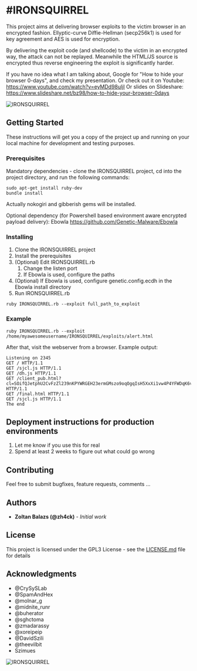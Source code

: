 # #IRONSQUIRREL

This project aims at delivering browser exploits to the victim browser in an encrypted fashion. Ellyptic-curve Diffie-Hellman (secp256k1) is used for key agreement and AES is used for encryption.

By delivering the exploit code (and shellcode) to the victim in an encrypted way, the attack can not be replayed. Meanwhile the HTML/JS source is encrypted thus reverse engineering the exploit is significantly harder.   

If you have no idea what I am talking about, Google for "How to hide your browser 0-days", and check my presentation. Or check out it on Youtube: https://www.youtube.com/watch?v=eyMDd98uljI 
Or slides on Slideshare: https://www.slideshare.net/bz98/how-to-hide-your-browser-0days 

![](https://raw.githubusercontent.com/MRGEffitas/Ironsquirrel/master/IRONSQUIRREL_arch.png "IRONSQUIRREL")


## Getting Started

These instructions will get you a copy of the project up and running on your local machine for development and testing purposes.

### Prerequisites

Mandatory dependencies - clone the IRONSQUIRREL project, cd into the project directory, and run the following commands:
```
sudo apt-get install ruby-dev
bundle install
```
Actually nokogiri and gibberish gems will be installed.

Optional dependency (for Powershell based environment aware encrypted payload delivery): Ebowla
https://github.com/Genetic-Malware/Ebowla

### Installing

1. Clone the IRONSQUIRREL project
2. Install the prerequisites
3. (Optional) Edit IRONSQUIRREL.rb 
   1. Change the listen port
   2. If Ebowla is used, configure the paths
4. (Optional) If Ebowla is used, configure genetic.config.ecdh in the Ebowla install directory
5. Run IRONSQUIRREL.rb

```
ruby IRONSQUIRREL.rb --exploit full_path_to_exploit
```
### Example
```
ruby IRONSQUIRREL.rb --exploit /home/myawesomeusername/IRONSQUIRREL/exploits/alert.html
```
After that, visit the webserver from a browser. 
Example output: 
```
Listening on 2345
GET / HTTP/1.1
GET /sjcl.js HTTP/1.1
GET /dh.js HTTP/1.1
GET /client_pub.html?cl=SOifQJetphU2CvFzZl239nKPYWRGEH23ermGMszo9oqOgqIsH5XxXi1vw4P4YFWDqK6v4o4jIpAVSNZD1x5NTw%3D%3D HTTP/1.1
GET /final.html HTTP/1.1
GET /sjcl.js HTTP/1.1
The end
```

## Deployment instructions for production environments
1. Let me know if you use this for real
2. Spend at least 2 weeks to figure out what could go wrong 

## Contributing

Feel free to submit bugfixes, feature requests, comments ...

## Authors

* **Zoltan Balazs (@zh4ck)** - *Initial work* 

## License

This project is licensed under the GPL3 License - see the [LICENSE.md](LICENSE.md) file for details

## Acknowledgments

* @CrySySLab
* @SpamAndHex
* @molnar_g
* @midnite_runr
* @buherator
* @sghctoma
* @zmadarassy
* @xoreipeip
* @DavidSzili
* @theevilbit
* Szimues

![][logo]

[logo]: https://raw.githubusercontent.com/MRGEffitas/Ironsquirrel/master/IRONSQUIRREL.jpg "IRONSQUIRREL"


